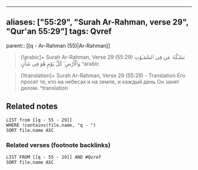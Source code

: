 
---
aliases: ["55:29", "Surah Ar-Rahman, verse 29", "Qur'an 55:29"]
tags: Qvref
---

parent:: [[q - Ar-Rahman (55)|Ar-Rahman]]

> [!arabic]+ Surah Ar-Rahman, Verse 29 (55:29)
> <span class="quran-arabic">يَسْـَٔلُهُۥ مَن فِى ٱلسَّمَـٰوَٰتِ وَٱلْأَرْضِ ۚ كُلَّ يَوْمٍ هُوَ فِى شَأْنٍ</span>
^arabic

> [!translation]+ Surah Ar-Rahman, Verse 29 (55:29) - Translation
> Его просят те, кто на небесах и на земле, и каждый день Он занят делом.
^translation



## Related notes
```dataview
LIST from [[q - 55 - 29]]
WHERE !contains(file.name, "q - ")
SORT file.name ASC
```

### Related verses (footnote backlinks)
```dataview
LIST FROM [[q - 55 - 29]] AND #Qvref
SORT file.name ASC
```

